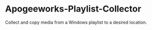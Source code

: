 # Apogeeworks-Playlist-Collector
Collect and copy media from a Windows playlist to a desired location.
